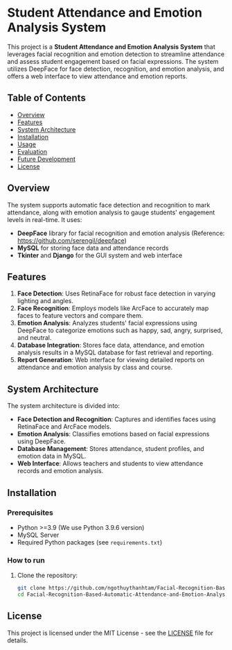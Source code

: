 # Student Attendance and Emotion Analysis System

This project is a **Student Attendance and Emotion Analysis System** that leverages facial recognition and emotion detection to streamline attendance and assess student engagement based on facial expressions. The system utilizes DeepFace for face detection, recognition, and emotion analysis, and offers a web interface to view attendance and emotion reports.

## Table of Contents

- [Overview](#overview)
- [Features](#features)
- [System Architecture](#system-architecture)
- [Installation](#installation)
- [Usage](#usage)
- [Evaluation](#evaluation)
- [Future Development](#future-development)
- [License](#license)

## Overview

The system supports automatic face detection and recognition to mark attendance, along with emotion analysis to gauge students' engagement levels in real-time. It uses:

- **DeepFace** library for facial recognition and emotion analysis (Reference: https://github.com/serengil/deepface)
- **MySQL** for storing face data and attendance records
- **Tkinter** and **Django** for the GUI system and web interface

## Features

1. **Face Detection**: Uses RetinaFace for robust face detection in varying lighting and angles.
2. **Face Recognition**: Employs models like ArcFace to accurately map faces to feature vectors and compare them.
3. **Emotion Analysis**: Analyzes students' facial expressions using DeepFace to categorize emotions such as happy, sad, angry, surprised, and neutral.
4. **Database Integration**: Stores face data, attendance, and emotion analysis results in a MySQL database for fast retrieval and reporting.
5. **Report Generation**: Web interface for viewing detailed reports on attendance and emotion analysis by class and course.

## System Architecture

The system architecture is divided into:

- **Face Detection and Recognition**: Captures and identifies faces using RetinaFace and ArcFace models.
- **Emotion Analysis**: Classifies emotions based on facial expressions using DeepFace.
- **Database Management**: Stores attendance, student profiles, and emotion data in MySQL.
- **Web Interface**: Allows teachers and students to view attendance records and emotion analysis.

## Installation

### Prerequisites

- Python >=3.9 (We use Python 3.9.6 version)
- MySQL Server
- Required Python packages (see `requirements.txt`)

### How to run

1. Clone the repository:
   ```bash
   git clone https://github.com/ngothuythanhtam/Facial-Recognition-Based-Automatic-Attendance-and-Emotion-Analysis-System.git
   cd Facial-Recognition-Based-Automatic-Attendance-and-Emotion-Analysis-System
   ```

## License

This project is licensed under the MIT License - see the [LICENSE](LICENSE) file for details.


